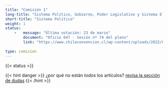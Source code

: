 ```yaml
---
title: "Comisión 1" 
long-title: "Sistema Político, Gobierno, Poder Legislativo y Sistema Electoral"
short-title: "Sistema Político"
weight: 1
status: 
    -   message: "Última votación: 23 de marzo" 
        document: "Oficio 647 - Sesión nº 74 del pleno"
        link: "https://www.chileconvencion.cl/wp-content/uploads/2022/03/Oficio-647-que-informa-las-normas-aprobadas-en-particular-del-primer-informe-de-la-Comision-sobre-Sistema-Politico.pdf"
        
type: comision
---
```

{{< status >}}

{{< hint danger >}}
¿por qué no están *todos* los artículos? [revisa la sección de dudas](/faq/#por-qué-la-numeración-de-los-artículos-no-es-correlativa)
{{< /hint >}}